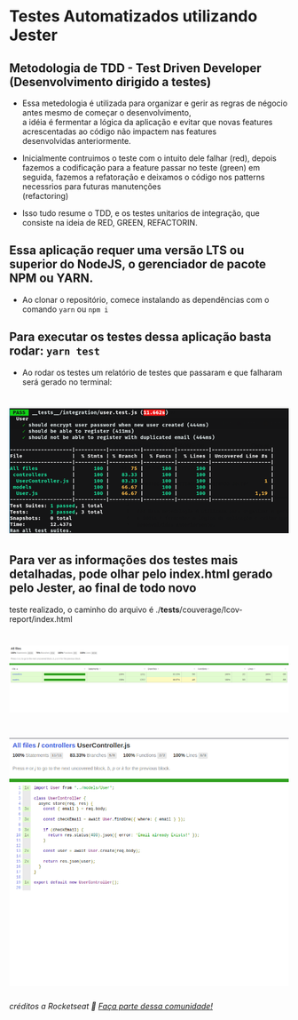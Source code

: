 # Testes Automatizados utilizando Jester

## Metodologia de TDD - Test Driven Developer (Desenvolvimento dirigido a testes)

* Essa metedologia é utilizada para organizar e gerir as regras de négocio antes mesmo de começar o desenvolvimento,  
a idéia é fermentar a lógica da aplicação e evitar que novas features acrescentadas ao código não impactem nas features  
desenvolvidas anteriormente.

* Inicialmente contruimos o teste com o intuito dele falhar (red), depois fazemos a codificação para a feature passar 
no teste (green) em seguida, fazemos a refatoração e deixamos o código nos patterns necessrios para futuras manutenções  
(refactoring)

* Isso tudo resume o TDD, e os testes unitarios de integração, que consiste na ideia de RED, GREEN, REFACTORIN.

## Essa aplicação requer uma versão LTS ou superior do NodeJS, o gerenciador de pacote NPM ou YARN.

* Ao clonar o repositório, comece instalando as dependências com o comando ```yarn``` ou ```npm i```

## Para executar os testes dessa aplicação basta rodar: ```yarn test```

* Ao rodar os testes um relatório de testes que passaram e que falharam será gerado no terminal:
<h1 align="center">
    <img alt="Logs" title="TestLogs" src=".github/TestLogs.png" />
</h1>

## Para ver as informações dos testes mais detalhadas, pode olhar pelo index.html gerado pelo Jester, ao final de todo novo  
teste realizado, o caminho do arquivo é ./__tests__/couverage/lcov-report/index.html

<h1 align="center">
    <img alt="couverage" title="couverage" src=".github/couverage.png" />
</h1>

<h1 align="center">
    <img alt="codeLogs" title="codeLogs" src=".github/codeLogs.png" />
</h1>

###### créditos a Rocketseat :wave: [Faça parte dessa comunidade!](https://discordapp.com/invite/gCRAFhc)
